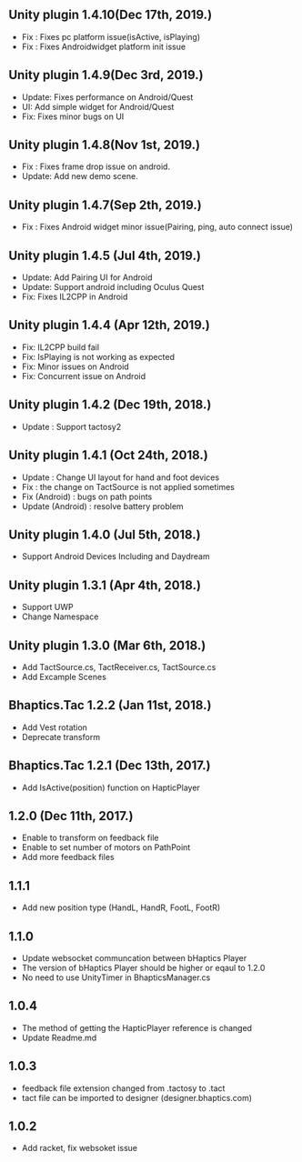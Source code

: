 ## Unity plugin 1.4.10(Dec 17th, 2019.)
* Fix : Fixes pc platform issue(isActive, isPlaying)
* Fix : Fixes Androidwidget platform init issue

## Unity plugin 1.4.9(Dec 3rd, 2019.)
* Update: Fixes performance on Android/Quest
* UI: Add simple widget for Android/Quest
* Fix: Fixes minor bugs on UI

## Unity plugin 1.4.8(Nov 1st, 2019.)
* Fix : Fixes frame drop issue on android.
* Update: Add new demo scene.

## Unity plugin 1.4.7(Sep 2th, 2019.)
* Fix : Fixes Android widget minor issue(Pairing, ping, auto connect issue)

## Unity plugin 1.4.5 (Jul 4th, 2019.)
* Update: Add Pairing UI for Android
* Update: Support android including Oculus Quest
* Fix: Fixes IL2CPP in Android

## Unity plugin 1.4.4 (Apr 12th, 2019.)
* Fix: IL2CPP build fail
* Fix: IsPlaying is not working as expected
* Fix: Minor issues on Android
* Fix: Concurrent issue on Android

## Unity plugin 1.4.2 (Dec 19th, 2018.)
* Update : Support tactosy2

## Unity plugin 1.4.1 (Oct 24th, 2018.)
* Update : Change UI layout for hand and foot devices
* Fix : the change on TactSource is not applied sometimes
* Fix (Android) : bugs on path points
* Update (Android) : resolve battery problem  

## Unity plugin 1.4.0 (Jul 5th, 2018.)
* Support Android Devices Including and Daydream

## Unity plugin 1.3.1 (Apr 4th, 2018.)
* Support UWP 
* Change Namespace

## Unity plugin 1.3.0 (Mar 6th, 2018.)
* Add TactSource.cs, TactReceiver.cs, TactSource.cs
* Add Excample Scenes

## Bhaptics.Tac 1.2.2 (Jan 11st, 2018.)
* Add Vest rotation
* Deprecate transform

## Bhaptics.Tac 1.2.1 (Dec 13th, 2017.)
* Add IsActive(position) function on HapticPlayer

## 1.2.0 (Dec 11th, 2017.)
* Enable to transform on feedback file
* Enable to set number of motors on PathPoint
* Add more feedback files

## 1.1.1
* Add new position type (HandL, HandR, FootL, FootR)

## 1.1.0
* Update websocket communcation between bHaptics Player
* The version of bHaptics Player should be higher or eqaul to 1.2.0
* No need to use UnityTimer in BhapticsManager.cs

## 1.0.4 
* The method of getting the HapticPlayer reference is changed
* Update Readme.md

## 1.0.3
* feedback file extension changed from .tactosy to .tact 
* tact file can be imported to designer (designer.bhaptics.com)

## 1.0.2
* Add racket, fix websoket issue 
